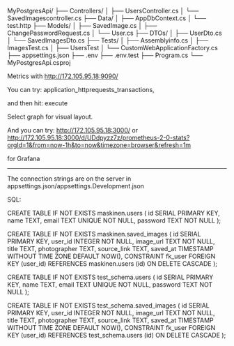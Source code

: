 MyPostgresApi/
├── Controllers/
│   ├── UsersController.cs
│   └── SavedImagescontroller.cs
├── Data/
│   ├── AppDbContext.cs
│   └── test.http
├── Models/
│   ├── SavedImage.cs
│   ├── ChangePasswordRequest.cs
│   └── User.cs
├── DTOs/
│   ├── UserDto.cs
│   └── SavedImagesDto.cs
├── Tests/
│   ├── Assemblyinfo.cs
│   ├── ImagesTest.cs
│   ├──  UsersTest
│   └── CustomWebApplicationFactory.cs
├── appsettings.json
├── .env
├── .env.test
├── Program.cs
└── MyPostgresApi.csproj

Metrics with http://172.105.95.18:9090/

You can try: application_httprequests_transactions,

and then hit:
execute

Select graph for visual layout.

And you can try:
http://172.105.95.18:3000/ or http://172.105.95.18:3000/d/UDdpyzz7z/prometheus-2-0-stats?orgId=1&from=now-1h&to=now&timezone=browser&refresh=1m

for Grafana

____________________________________________________________________________________________

The connection strings are on the server in appsettings.json/appsettings.Development.json

SQL:

CREATE TABLE IF NOT EXISTS maskinen.users (
    id SERIAL PRIMARY KEY,
    name TEXT,
    email TEXT UNIQUE NOT NULL,
    password TEXT NOT NULL
);

CREATE TABLE IF NOT EXISTS maskinen.saved_images (
	id SERIAL PRIMARY KEY,
	user_id INTEGER NOT NULL,
	image_url TEXT NOT NULL,
	title TEXT,
	photographer TEXT,
	source_link TEXT,
	saved_at TIMESTAMP WITHOUT TIME ZONE DEFAULT NOW(),
	CONSTRAINT fk_user FOREIGN KEY (user_id)
		REFERENCES maskinen.users (id)
		ON DELETE CASCADE
);

CREATE TABLE IF NOT EXISTS test_schema.users (
    id SERIAL PRIMARY KEY,
    name TEXT,
    email TEXT UNIQUE NOT NULL,
    password TEXT NOT NULL
); 

CREATE TABLE IF NOT EXISTS test_schema.saved_images (
	id SERIAL PRIMARY KEY,
	user_id INTEGER NOT NULL,
	image_url TEXT NOT NULL,
	title TEXT,
	photographer TEXT,
	source_link TEXT,
	saved_at TIMESTAMP WITHOUT TIME ZONE DEFAULT NOW(),
	CONSTRAINT fk_user FOREIGN KEY (user_id)
		REFERENCES test_schema.users (id)
		ON DELETE CASCADE
);
